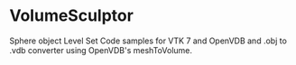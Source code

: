 # VolumeSculptor
Sphere object Level Set Code samples for VTK 7 and OpenVDB and .obj to .vdb converter using OpenVDB's meshToVolume.
